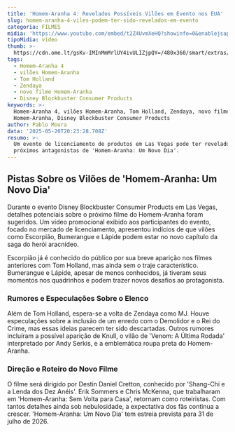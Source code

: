 ```yaml
---
title: 'Homem-Aranha 4: Revelados Possíveis Vilões em Evento nos EUA'
slug: homem-aranha-4-viles-podem-ter-sido-revelados-em-evento
categoria: FILMES
midia: 'https://www.youtube.com/embed/t2Z4UvmXeHQ?showinfo=0&enablejsapi=1'
tipoMidia: video
thumb: >-
  https://cdn.ome.lt/gsKv-IMInMmMrlUY4ivULIZjpQY=/480x360/smart/extras/conteudos/Captura_de_tela_2025-05-20_163100.png
tags:
  - Homem-Aranha 4
  - vilões Homem-Aranha
  - Tom Holland
  - Zendaya
  - novo filme Homem-Aranha
  - Disney Blockbuster Consumer Products
keywords: >-
  Homem-Aranha 4, vilões Homem-Aranha, Tom Holland, Zendaya, novo filme
  Homem-Aranha, Disney Blockbuster Consumer Products
author: Pablo Moura
data: '2025-05-20T20:23:28.708Z'
resumo: >-
  Um evento de licenciamento de produtos em Las Vegas pode ter revelado os
  próximos antagonistas de 'Homem-Aranha: Um Novo Dia'.
---
```


## Pistas Sobre os Vilões de 'Homem-Aranha: Um Novo Dia'

Durante o evento Disney Blockbuster Consumer Products em Las Vegas, detalhes potenciais sobre o próximo filme do Homem-Aranha foram sugeridos. Um vídeo promocional exibido aos participantes do evento, focado no mercado de licenciamento, apresentou indícios de que vilões como Escorpião, Bumerangue e Lápide podem estar no novo capítulo da saga do herói aracnídeo.

Escorpião já é conhecido do público por sua breve aparição nos filmes anteriores com Tom Holland, mas ainda sem o traje característico. Bumerangue e Lápide, apesar de menos conhecidos, já tiveram seus momentos nos quadrinhos e podem trazer novos desafios ao protagonista.

### Rumores e Especulações Sobre o Elenco

Além de Tom Holland, espera-se a volta de Zendaya como MJ. Houve especulações sobre a inclusão de um enredo com o Demolidor e o Rei do Crime, mas essas ideias parecem ter sido descartadas. Outros rumores incluíram a possível aparição de Knull, o vilão de 'Venom: A Última Rodada' interpretado por Andy Serkis, e a emblemática roupa preta do Homem-Aranha.

### Direção e Roteiro do Novo Filme

O filme será dirigido por Destin Daniel Cretton, conhecido por 'Shang-Chi e a Lenda dos Dez Anéis'. Erik Sommers e Chris McKenna, que trabalharam em 'Homem-Aranha: Sem Volta para Casa', retornam como roteiristas. Com tantos detalhes ainda sob nebulosidade, a expectativa dos fãs continua a crescer. 'Homem-Aranha: Um Novo Dia' tem estreia prevista para 31 de julho de 2026.
